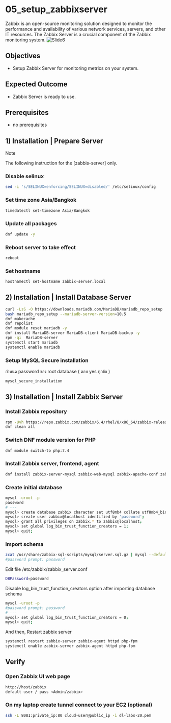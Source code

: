 # 05_setup_zabbixserver
Zabbix is an open-source monitoring solution designed to monitor the performance and availability of various network services, servers, and other IT resources. The Zabbix Server is a crucial component of the Zabbix monitoring system.
![Slide6](https://github.com/chayapon-s/kbtg-infra-kampus-bootcamp2024/assets/49383429/35c49f15-7b80-4bd5-8929-ee4aa944ccf5)


## Objectives
- Setup Zabbix Server for monitoring metrics on your system.

## Expected Outcome
- Zabbix Server is ready to use.

## Prerequisites
- no prerequisites

## 1) Installation | Prepare Server 
> [!NOTE]
> The following instruction for the [zabbis-server] only.

### Disable selinux
```sh
sed -i 's/SELINUX=enforcing/SELINUX=disabled/' /etc/selinux/config
```

### Set time zone Asia/Bangkok 
```sh
timedatectl set-timezone Asia/Bangkok
```

### Update all packages
```sh
dnf update -y 
```
### Reboot server to take effect
```sh
reboot
```
### Set hostname
```sh
hostnamectl set-hostname zabbix-server.local
```

## 2) Installation | Install Database Server
```sh
curl -LsS -O https://downloads.mariadb.com/MariaDB/mariadb_repo_setup 
bash mariadb_repo_setup --mariadb-server-version=10.5 
dnf makecache 
dnf repolist 
dnf module reset mariadb -y 
dnf install MariaDB-server MariaDB-client MariaDB-backup -y
rpm -qi  MariaDB-server
systemctl start mariadb
systemctl enable mariadb
```

### Setup MySQL Secure installation
กำหนด password ของ root database ( ตอบ yes ทุกข้อ )
```sh
mysql_secure_installation 
```

## 3) Installation | Install Zabbix Server
### Install Zabbix repository
```sh
rpm -Uvh https://repo.zabbix.com/zabbix/6.4/rhel/8/x86_64/zabbix-release-6.4-1.el8.noarch.rpm 
dnf clean all  
```

### Switch DNF module version for PHP
```sh
dnf module switch-to php:7.4  
```

### Install Zabbix server, frontend, agent
```sh
dnf install zabbix-server-mysql zabbix-web-mysql zabbix-apache-conf zabbix-sql-scripts zabbix-selinux-policy zabbix-agent -y 
```

### Create initial database
```sh
mysql -uroot -p 
password 
# ---
mysql> create database zabbix character set utf8mb4 collate utf8mb4_bin; 
mysql> create user zabbix@localhost identified by 'password'; 
mysql> grant all privileges on zabbix.* to zabbix@localhost; 
mysql> set global log_bin_trust_function_creators = 1; 
mysql> quit;   
```

### Import schema 
```sh
zcat /usr/share/zabbix-sql-scripts/mysql/server.sql.gz | mysql --default-character-set=utf8mb4 -uzabbix -p zabbix  
#password prompt: password 
```
Edit file /etc/zabbix/zabbix_server.conf
```sh
DBPassword=password
```

Disable log_bin_trust_function_creators option after importing database schema
```sh
mysql -uroot -p 
#password prompt: password 
# ---
mysql> set global log_bin_trust_function_creators = 0; 
mysql> quit;  
```

And then, Restart zabbix server
```sh
systemctl restart zabbix-server zabbix-agent httpd php-fpm 
systemctl enable zabbix-server zabbix-agent httpd php-fpm
```

## Verify
### Open Zabbix UI web page
```sh
http://host/zabbix 
default user / pass <Admin/zabbix>
```

### On my laptop create tunnel connect to your EC2 (optional)
```sh
ssh -L 8081:private_ip:80 cloud-user@public_ip -i dl-labs-20.pem
```

